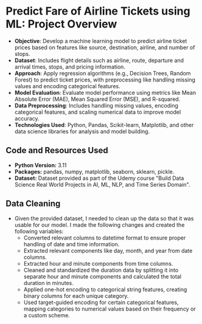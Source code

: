 # Predict Fare of Airline Tickets using ML: Project Overview
- **Objective**: Develop a machine learning model to predict airline ticket prices based on features like source, destination, airline, and number of stops.
- **Dataset**: Includes flight details such as airline, route, departure and arrival times, stops, and pricing information.
- **Approach**: Apply regression algorithms (e.g., Decision Trees, Random Forest) to predict ticket prices, with preprocessing like handling missing values and encoding categorical features.
- **Model Evaluation**: Evaluate model performance using metrics like Mean Absolute Error (MAE), Mean Squared Error (MSE), and R-squared.
- **Data Preprocessing**: Includes handling missing values, encoding categorical features, and scaling numerical data to improve model accuracy.
- **Technologies Used**: Python, Pandas, Scikit-learn, Matplotlib, and other data science libraries for analysis and model building.

 ## Code and Resources Used
 - **Python Version:** 3.11
 - **Packages:** pandas, numpy, matplotlib, seaborn, sklearn, pickle.
 - **Dataset:** Dataset provided as part of the Udemy course "Build Data Science Real World Projects in AI, ML, NLP, and Time Series Domain".

## Data Cleaning
- Given the provided dataset, I needed to clean up the data so that it was usable for our model. I made the following changes and created the following variables:
  - Converted relevant columns to datetime format to ensure proper handling of date and time information.
  - Extracted relevant components like day, month, and year from date columns.
  - Extracted hour and minute components from time columns.
  - Cleaned and standardized the duration data by splitting it into separate hour and minute components and calculated the total duration in minutes.
  - Applied one-hot encoding to categorical string features, creating binary columns for each unique category.
  - Used target-guided encoding for certain categorical features, mapping categories to numerical values based on their frequency or a custom scheme.
    
 

